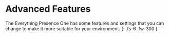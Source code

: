 # Advanced Features

The Everything Presence One has some features and settings that you can change to make it more suitable for your environment.
{: .fs-6 .fw-300 }
